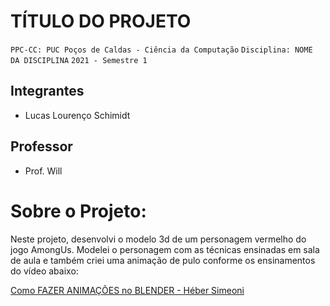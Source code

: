 # TÍTULO DO PROJETO

`PPC-CC: PUC Poços de Caldas - Ciência da Computação`
`Disciplina: NOME DA DISCIPLINA`
`2021 - Semestre 1`

## Integrantes

- Lucas Lourenço Schimidt

## Professor

- Prof. Will

# Sobre o Projeto:

<p>Neste projeto, desenvolvi o modelo 3d de um personagem vermelho do jogo AmongUs. Modelei o personagem com as técnicas ensinadas em sala de aula e também criei uma animação de pulo conforme os ensinamentos do vídeo abaixo:</p>
<a href="https://www.youtube.com/watch?v=BGO2CcDNOIU&t=269s">Como FAZER ANIMAÇÕES no BLENDER - Héber Simeoni</a>
